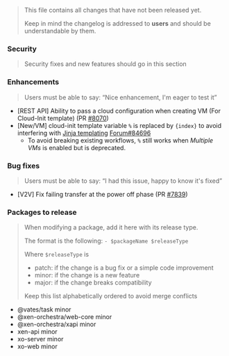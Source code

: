 > This file contains all changes that have not been released yet.
>
> Keep in mind the changelog is addressed to **users** and should be
> understandable by them.

### Security

> Security fixes and new features should go in this section

### Enhancements

> Users must be able to say: “Nice enhancement, I'm eager to test it”

- [REST API] Ability to pass a cloud configuration when creating VM (For Cloud-Init template) (PR [#8070](https://github.com/vatesfr/xen-orchestra/pull/8070))
- [New/VM] cloud-init template variable `%` is replaced by `{index}` to avoid interfering with [Jinja templating](https://jinja.palletsprojects.com/) [Forum#84696](https://xcp-ng.org/forum/post/84696)
  - To avoid breaking existing workflows, `%` still works when _Multiple VMs_ is enabled but is deprecated.

### Bug fixes

> Users must be able to say: “I had this issue, happy to know it's fixed”

- [V2V] Fix failing transfer at the power off phase (PR [#7839](https://github.com/vatesfr/xen-orchestra/pull/7839))

### Packages to release

> When modifying a package, add it here with its release type.
>
> The format is the following: `- $packageName $releaseType`
>
> Where `$releaseType` is
>
> - patch: if the change is a bug fix or a simple code improvement
> - minor: if the change is a new feature
> - major: if the change breaks compatibility
>
> Keep this list alphabetically ordered to avoid merge conflicts

<!--packages-start-->

- @vates/task minor
- @xen-orchestra/web-core minor
- @xen-orchestra/xapi minor
- xen-api minor
- xo-server minor
- xo-web minor

<!--packages-end-->
